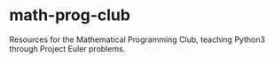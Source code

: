 math-prog-club
==============

Resources for the Mathematical Programming Club, teaching Python3 through Project Euler problems.
